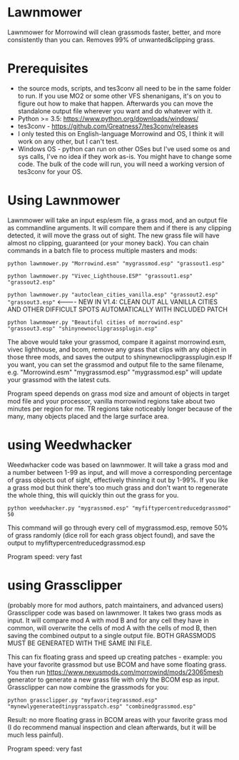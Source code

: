 # Lawnmower
Lawnmower for Morrowind will clean grassmods faster, better, and more consistently than you can. Removes 99% of unwanted&amp;clipping grass.

# Prerequisites

- the source mods, scripts, and tes3conv all need to be in the same folder to run. If you use MO2 or some other VFS shenanigans, it's on you to figure out how to make that happen. Afterwards you can move the standalone output file wherever you want and do whatever with it.
- Python >= 3.5: https://www.python.org/downloads/windows/
- tes3conv - https://github.com/Greatness7/tes3conv/releases
- I only tested this on English-language Morrowind and OS, I think it will work on any other, but I can't test.
- Windows OS - python can run on other OSes but I've used some os and sys calls, I've no idea if they work as-is. You might have to change some code. The bulk of the code will run, you will need a working version of tes3conv for your OS.


# Using Lawnmower

Lawnmower will take an input esp/esm file, a grass mod, and an output file as commandline arguments. It will compare them and if there is any clipping detected, it will move the grass out of sight. The new grass file will have almost no clipping, guaranteed (or your money back). You can chain commands in a batch file to process multiple masters and mods:

`python lawnmower.py "Morrowind.esm" "mygrassmod.esp" "grassout1.esp"`

`python lawnmower.py "Vivec_Lighthouse.ESP" "grassout1.esp" "grassout2.esp"`

`python lawnmower.py "autoclean_cities_vanilla.esp" "grassout2.esp" "grassout3.esp"`  <---- NEW IN V1.4: CLEAN OUT ALL VANILLA CITIES AND OTHER DIFFICULT SPOTS AUTOMATICALLY WITH INCLUDED PATCH

`python lawnmower.py "Beautiful cities of morrowind.esp" "grassout3.esp" "shinynewnoclipgrassplugin.esp"`

The above would take your grassmod, compare it against morrowind.esm, vivec lighthouse, and bcom, remove any grass that clips with any object in those three mods, and saves the output to shinynewnoclipgrassplugin.esp
If you want, you can set the grassmod and output file to the same filename, e.g. "Morrowind.esm" "mygrassmod.esp" "mygrassmod.esp" will update your grassmod with the latest cuts.

Program speed depends on grass mod size and amount of objects in target mod file and your processor, vanilla morrowind regions take about two minutes per region for me. TR regions take noticeably longer because of the many, many objects placed and the large surface area.

# using Weedwhacker

Weedwhacker code was based on lawnmower. It will take a grass mod and a number between 1-99 as input, and will move a corresponding percentage of grass objects out of sight, effectively thinning it out by 1-99%. If you like a grass mod but think there's too much grass and don't want to regenerate the whole thing, this will quickly thin out the grass for you.

`python weedwhacker.py "mygrassmod.esp" "myfiftypercentreducedgrassmod" 50`

This command will go through every cell of mygrassmod.esp, remove 50% of grass randomly (dice roll for each grass object found), and save the output to myfiftypercentreducedgrassmod.esp

Program speed: very fast

# using Grassclipper

(probably more for mod authors, patch maintainers, and advanced users) Grassclipper code was based on lawnmower. It takes two grass mods as input. It will compare mod A with mod B and for any cell they have in common, will overwrite the cells of mod A with the cells of mod B, then saving the combined output to a single output file. BOTH GRASSMODS MUST BE GENERATED WITH THE SAME INI FILE.

This can fix floating grass and speed up creating patches - example: you have your favorite grassmod but use BCOM and have some floating grass. You then run https://www.nexusmods.com/morrowind/mods/23065mesh generator to generate a new grass file with only the BCOM esp as input. Grassclipper can now combine the grassmods for you:

`python grassclipper.py "myfavoritegrassmod.esp" "mynewlygeneratedtinygrasspatch.esp" "combinedgrassmod.esp"`


Result: no more floating grass in BCOM areas with your favorite grass mod (I do recommend manual inspection and clean afterwards, but it will be much less painful). 

Program speed: very fast
